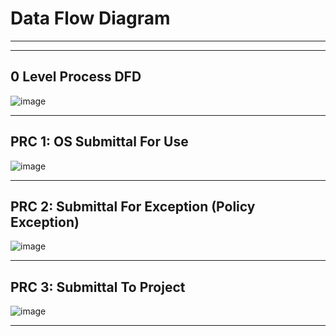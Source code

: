# Data Flow Diagram #

------------------------------------------------------------
------------------------------------------------------------

## 0 Level Process DFD ##
![image](https://cloud.githubusercontent.com/assets/14626151/11640709/b0394ff8-9cf9-11e5-9aa2-8bd99bcc6362.png)

------------------------------------------------------------

## PRC 1: OS Submittal For Use ##
![image](https://cloud.githubusercontent.com/assets/14626151/11693588/3d3e8298-9e6b-11e5-9078-2a91760076e5.png)

------------------------------------------------------------

## PRC 2: Submittal For Exception (Policy Exception) ##
![image](https://cloud.githubusercontent.com/assets/14626151/11694616/b6031dc4-9e70-11e5-9d23-cc83f46e051f.png)

------------------------------------------------------------

## PRC 3: Submittal To Project ##
![image](https://cloud.githubusercontent.com/assets/14626151/11694693/1d8e2d8a-9e71-11e5-8ca6-2ae335cff698.png)

------------------------------------------------------------
